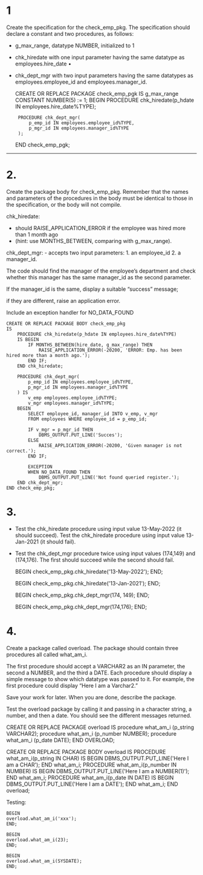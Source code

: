 # 1
Create the specification for the check_emp_pkg. 
The specification should declare a constant and two procedures, as follows: 

 - g_max_range, datatype NUMBER, initialized to 1 
 - chk_hiredate with one input parameter having the same datatype as employees.hire_date •
 - chk_dept_mgr with two input parameters having the same datatypes as employees.employee_id and employees.manager_id.


    CREATE OR REPLACE PACKAGE check_emp_pgk
    IS
        g_max_range CONSTANT NUMBER(5) := 1;
    BEGIN
        PROCEDURE chk_hiredate(p_hdate IN employees.hire_date%TYPE);

        PROCEDURE chk_dept_mgr(
            p_emp_id IN employees.employee_id%TYPE,
            p_mgr_id IN employees.manager_id%TYPE
        );
    END check_emp_pgk;

---

# 2.
Create the package body for check_emp_pkg. 
Remember that the names and parameters of the procedures 
in the body must be identical to those in the specification, 
or the body will not compile.

chk_hiredate: 
 - should RAISE_APPLICATION_ERROR if the employee was hired more than 1 month ago 
 - (hint: use MONTHS_BETWEEN, comparing with g_max_range).

chk_dept_mgr: 
    - accepts two input parameters: 
        1. an employee_id 
        2. a manager_id. 

The code should find the manager of the employee’s department 
and check whether this manager has the same manager_id as the second parameter. 

If the manager_id is the same, display a suitable “success” message; 

if they are different, raise an application error. 

Include an exception handler for NO_DATA_FOUND 


    CREATE OR REPLACE PACKAGE BODY check_emp_pkg 
    IS
        PROCEDURE chk_hiredate(p_hdate IN employees.hire_date%TYPE)
        IS BEGIN
            IF MONTHS_BETWEEN(hire_date, g_max_range) THEN
                RAISE_APPLICATION_ERROR(-20200, 'ERROR: Emp. has been hired more than a month ago.');
            END IF;
        END chk_hiredate;

        PROCEDURE chk_dept_mgr(
            p_emp_id IN employees.employee_id%TYPE,
            p_mgr_id IN employees.manager_id%TYPE
        ) IS 
            v_emp employees.employee_id%TYPE;
            v_mgr employees.manager_id%TYPE;
        BEGIN
            SELECT employee_id, manager_id INTO v_emp, v_mgr
            FROM employees WHERE employee_id = p_emp_id;

            IF v_mgr = p_mgr_id THEN
                DBMS_OUTPUT.PUT_LINE('Succes');
            ELSE
                RAISE_APPLICATION_ERROR(-20200, 'Given manager is not correct.');
            END IF;

            EXCEPTION
            WHEN NO_DATA_FOUND THEN
                DBMS_OUTPUT.PUT_LINE('Not found queried register.');    
        END chk_dept_mgr;
    END check_emp_pkg;

# 3.
 - Test the chk_hiredate procedure using input value 13-May-2022 (it should succeed). Test the chk_hiredate procedure using input value 13-Jan-2021 (it should fail).
 - Test the chk_dept_mgr procedure twice using input values (174,149) and (174,176). The first should succeed while the second should fail.

    BEGIN
    check_emp_pkg.chk_hiredate('13-May-2022');
    END;

    BEGIN
    check_emp_pkg.chk_hiredate('13-Jan-2021');
    END;

    BEGIN
    check_emp_pkg.chk_dept_mgr(174, 149);
    END;

    BEGIN
    check_emp_pkg.chk_dept_mgr(174,176);
    END;

# 4.
Create a package called overload. 
The package should contain three procedures all called what_am_i. 

The first procedure should accept a VARCHAR2 as an IN parameter,
the second a NUMBER, and the third a DATE. 
Each procedure should display a simple message to show which datatype was passed to it. 
For example, the first procedure could display “Here I am a Varchar2.” 

Save your work for later. When you are done, describe the package.

Test the overload package by calling it and passing in a character string, a number, and then a date. 
You should see the different messages returned.


CREATE OR REPLACE PACKAGE overload IS
    procedure what_am_i
    (p_string VARCHAR2);
    procedure what_am_i
    (p_number NUMBER);
    procedure what_am_i
    (p_date DATE);
END OVERLOAD;


CREATE OR REPLACE PACKAGE BODY overload IS
    PROCEDURE what_am_i(p_string IN CHAR)
    IS BEGIN
        DBMS_OUTPUT.PUT_LINE('Here I am a CHAR');
    END what_am_i;
    PROCEDURE what_am_i(p_number IN NUMBER)
    IS BEGIN
        DBMS_OUTPUT.PUT_LINE('Here I am a NUMBER(1)');
    END what_am_i;
    PROCEDURE what_am_i(p_date IN DATE)
    IS BEGIN
        DBMS_OUTPUT.PUT_LINE('Here I am a DATE');
    END what_am_i; 
END overload;

Testing:

    BEGIN
    overload.what_am_i('xxx'); 
    END;

    BEGIN
    overload.what_am_i(23); 
    END;

    BEGIN
    overload.what_am_i(SYSDATE);
    END;

